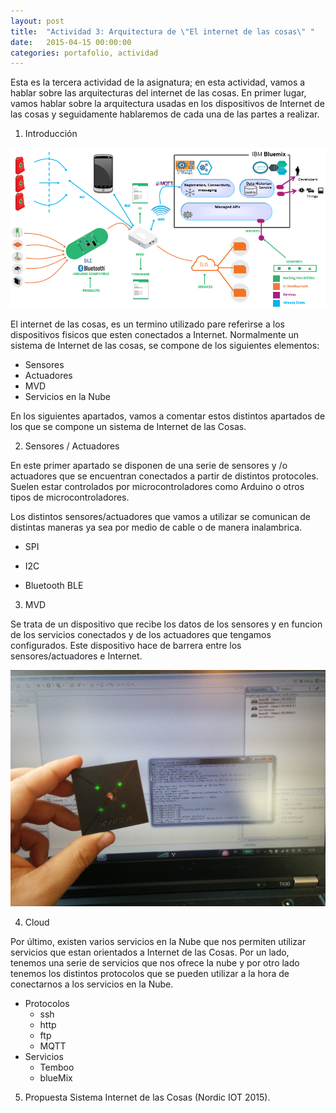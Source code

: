 ```yaml
---
layout: post
title:  "Actividad 3: Arquitectura de \"El internet de las cosas\" "
date:   2015-04-15 00:00:00
categories: portafolio, actividad
---
```



Esta es la tercera actividad de la asignatura; en esta actividad, vamos a hablar sobre las arquitecturas del internet de las cosas. En primer lugar, vamos hablar sobre la arquitectura usadas en los dispositivos de Internet de las cosas y seguidamente hablaremos de cada una de las partes a realizar.

1.  Introducción

![iot](/resources/iot.png)

El internet de las cosas, es un termino utilizado pare referirse a los dispositivos fisicos que esten conectados a Internet. Normalmente un sistema de Internet de las cosas, se compone de los siguientes elementos:

- Sensores
- Actuadores
- MVD
- Servicios en la Nube

En los siguientes apartados, vamos a comentar estos distintos apartados de los que se compone un sistema de Internet de las Cosas.

2.  Sensores / Actuadores
	
En este primer apartado se disponen de una serie de sensores y /o actuadores que se encuentran conectados a partir de distintos protocoles. Suelen estar controlados por microcontroladores como Arduino o otros tipos de microcontroladores.
 
 Los distintos sensores/actuadores que vamos a utilizar se comunican de distintas maneras ya sea por medio de cable o de manera inalambrica.

  - SPI
  - I2C

  - Bluetooth BLE


3.  MVD

Se trata de un dispositivo que recibe los datos de los sensores y en funcion de los servicios conectados y de los actuadores que tengamos configurados. Este dispositivo hace de barrera entre los sensores/actuadores e Internet.

![mvd](/resources/mvd.jpg)

4.  Cloud

Por último, existen varios servicios en la Nube que nos permiten utilizar servicios que estan orientados a Internet de las Cosas. Por un lado, tenemos una serie de servicios que nos ofrece la nube y por otro lado tenemos los distintos protocolos que se pueden utilizar a la hora de conectarnos a los servicios en la Nube.

- Protocolos
	- ssh
	- http
	- ftp
	- MQTT
-  Servicios
	- Temboo
	- blueMix

5.  Propuesta Sistema Internet de las Cosas (Nordic IOT 2015).

